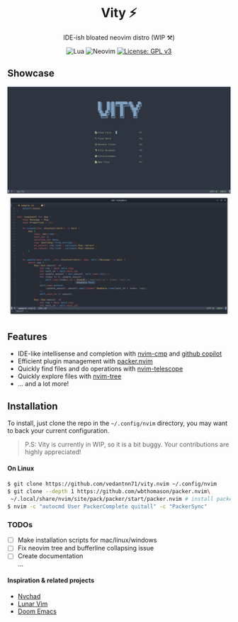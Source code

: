 <h1 align="center">Vity ⚡</h1>
<p align="center">IDE-ish bloated neovim distro (WIP ⚒️)</p>

<div align="center">
  
![Lua](https://img.shields.io/badge/Lua-blue.svg?&style=for-the-badge&logo=lua&logoColor=white)
![Neovim](https://img.shields.io/badge/NeoVim-%2357A143.svg?&style=for-the-badge&logo=neovim&logoColor=white)
[![License: GPL v3](https://img.shields.io/badge/License-GPLv3-blue.svg?&style=for-the-badge)](https://www.gnu.org/licenses/gpl-3.0)

</div>

## Showcase
![Vity start screen](./screenshots/startup.png)
![Coding in vity](./screenshots/completion.png)

## Features
- IDE-like intellisense and completion with [nvim-cmp](https://github.com/hrsh7th/nvim-cmp) and [github copilot](https://github.com/github/copilot.vim)
- Efficient plugin management with [packer.nvim](https://github.com/wbthomason/packer.nvim)
- Quickly find files and do operations with [nvim-telescope](https://github.com/nvim-telescope/telescope.nvim)
- Quickly explore files with [nvim-tree](https://github.com/kyazdani42/nvim-tree.lua)
- ... and a lot more!

## Installation
To install, just clone the repo in the `~/.config/nvim` directory, you may want to back your current configuration.
> P.S: Vity is currently in WIP, so it is a bit buggy. Your contributions are highly appreciated!

#### On Linux
```bash
$ git clone https://github.com/vedantnn71/vity.nvim ~/.config/nvim
$ git clone --depth 1 https://github.com/wbthomason/packer.nvim\
 ~/.local/share/nvim/site/pack/packer/start/packer.nvim # install packer first
$ nvim -c "autocmd User PackerComplete quitall" -c "PackerSync" 
```

### TODOs
- [ ] Make installation scripts for mac/linux/windows
- [ ] Fix neovim tree and bufferline collapsing issue
- [ ] Create documentation
<br> ...

#### Inspiration & related projects
- [Nvchad](https://github.com/NvChad/NvChad)
- [Lunar Vim](https://github.com/LunarVim/LunarVim)
- [Doom Emacs](https://github.com/hlissner/doom-emacs)

